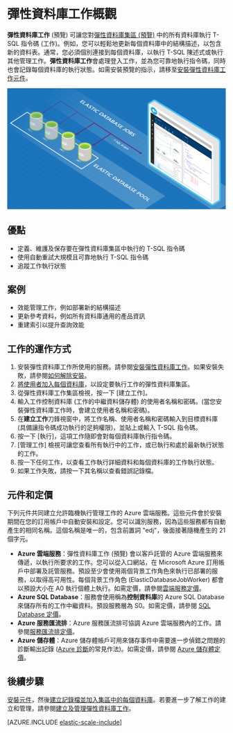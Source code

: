 <properties 
	title="Elastic database jobs overview" 
	pageTitle="彈性資料庫工作概觀" 
	description="說明彈性資料庫工作服務" 
	metaKeywords="azure sql database elastic databases" 
	services="sql-database" documentationCenter=""  
	manager="jeffreyg" 
	authors="sidneyh"/>

<tags 
	ms.service="sql-database" 
	ms.workload="sql-database" 
	ms.tgt_pltfrm="na" 
	ms.devlang="na" 
	ms.topic="article" 
	ms.date="06/18/2015" 
	ms.author="sidneyh" />

# 彈性資料庫工作概觀

**彈性資料庫工作** (預覽) 可讓您對[彈性資料庫集區 (預覽)](sql-database-elastic-pool.md) 中的所有資料庫執行 T-SQL 指令碼 (工作)。例如，您可以輕鬆地更新每個資料庫中的結構描述，以包含新的資料表。通常，您必須個別連接到每個資料庫，以執行 T-SQL 陳述式或執行其他管理工作。**彈性資料庫工作**會處理登入工作，並為您可靠地執行指令碼，同時也會記錄每個資料庫的執行狀態。如需安裝預覽的指示，請移至[安裝彈性資料庫工作元件](sql-database-elastic-jobs-service-installation.md)。

![彈性資料庫工作服務][1]

## 優點

* 定義、維護及保存要在彈性資料庫集區中執行的 T-SQL 指令碼
* 使用自動重試大規模且可靠地執行 T-SQL 指令碼
* 追蹤工作執行狀態

## 案例

* 效能管理工作，例如部署新的結構描述
* 更新參考資料，例如所有資料庫通用的產品資訊
* 重建索引以提升查詢效能

## 工作的運作方式

1.	安裝彈性資料庫工作所使用的服務。請參閱[安裝彈性資料庫工作](sql-database-elastic-jobs-service-installation.md)。如果安裝失敗，請參閱[如何解除安裝](sql-database-elastic-jobs-uninstall.md)。
2.	[將使用者加入每個資料庫](sql-database-elastic-jobs-add-logins-to-dbs.md)，以設定要執行工作的彈性資料庫集區。
3.	從彈性資料庫工作集區檢視，按一下 [建立工作]。
4.	輸入工作控制資料庫 (工作的中繼資料儲存體) 的使用者名稱和密碼。(當您安裝彈性資料庫工作時，會建立使用者名稱和密碼)。
5.	在**建立工作**刀鋒視窗中，將工作名稱、使用者名稱和密碼輸入到目標資料庫 (具備讓指令碼成功執行的足夠權限)，並貼上或輸入 T-SQL 指令碼。
6.	按一下 [執行]，這項工作隨即會對每個資料庫執行指令碼。
7.	[管理工作] 檢視可讓您查看所有執行中的工作，或已執行和處於最新執行狀態的工作。
8.	按一下任何工作，以查看工作執行詳細資料和每個資料庫的工作執行狀態。
9.	如果工作失敗，請按一下其名稱以查看錯誤記錄檔。

## 元件和定價 

下列元件共同建立允許臨機執行管理工作的 Azure 雲端服務。這些元件會於安裝期間在您的訂用帳戶中自動安裝和設定。您可以識別服務，因為這些服務都有自動產生的相同名稱。這個名稱是唯一的，包含前置詞 "edj"，後面接著隨機產生的 21 個字元。

* **Azure 雲端服務**：彈性資料庫工作 (預覽) 會以客戶託管的 Azure 雲端服務來傳遞，以執行所要求的工作。您可以從入口網站，在 Microsoft Azure 訂用帳戶中部署及託管服務。預設至少會使用兩個背景工作角色來執行已部署的服務，以取得高可用性。每個背景工作角色 (ElasticDatabaseJobWorker) 都會以預設大小在 A0 執行個體上執行。如需定價，請參閱[雲端服務定價](http://azure.microsoft.com/pricing/details/cloud-services/)。 
* **Azure SQL Database**：服務會使用稱為**控制資料庫**的 Azure SQL Database 來儲存所有的工作中繼資料。預設服務層為 S0。如需定價，請參閱 [SQL Database 定價](http://azure.microsoft.com/pricing/details/sql-database/)。
* **Azure 服務匯流排**：Azure 服務匯流排可協調 Azure 雲端服務內的工作。請參閱[服務匯流排定價](http://azure.microsoft.com/pricing/details/service-bus/)。
* **Azure 儲存體**：Azure 儲存體帳戶可用來儲存事件中需要進一步偵錯之問題的診斷輸出記錄 ([Azure 診斷](../cloud-services-dotnet-diagnostics.md)的常見作法)。如需定價，請參閱 [Azure 儲存體定價](http://azure.microsoft.com/pricing/details/storage/)。

## 後續步驟
[安裝元件](sql-database-elastic-jobs-service-installation.md)，然後[建立記錄檔並加入集區中的每個資料庫](sql-database-elastic-jobs-add-logins-to-dbs.md)。若要進一步了解工作的建立和管理，請參閱[建立及管理彈性資料庫工作](sql-database-elastic-jobs-create-and-manage.md)。

[AZURE.INCLUDE [elastic-scale-include](../../includes/elastic-scale-include.md)]

<!--Image references-->
[1]: ./media/sql-database-elastic-jobs-overview/elastic-jobs.png
<!--anchors-->

<!---HONumber=58-->